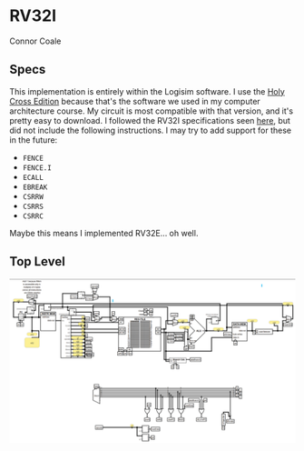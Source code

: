 # RV32I
Connor Coale
## Specs
This implementation is entirely within the Logisim software. I use the [Holy Cross Edition](https://github.com/pedrinhofss/logisim-evolution-pedrinhofss) because that's the software we used in my computer architecture course. My circuit is most compatible with that version, and it's pretty easy to download.
I followed the RV32I specifications seen [here](https://riscv.org/wp-content/uploads/2017/05/riscv-spec-v2.2.pdf), but did not include the following instructions. I may try to add support for these in the future:
- `FENCE`
- `FENCE.I`
- `ECALL`
- `EBREAK`
- `CSRRW`
- `CSRRS`
- `CSRRC`

Maybe this means I implemented RV32E... oh well.

## Top Level
![RV32I TopLevel](/assets/RV32I_TopLevel.png)
